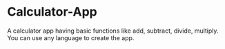 # Calculator-App
A calculator app having basic functions like add, subtract, divide, multiply. You can use any language to create the app.
